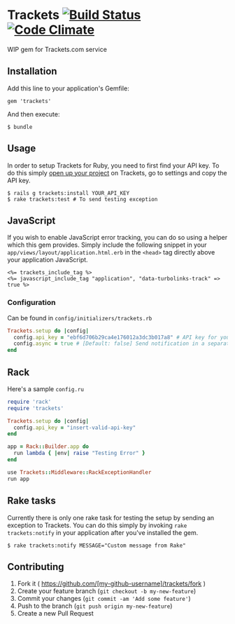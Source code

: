 # Trackets [![Build Status](https://travis-ci.org/sensible/trackets-ruby.svg?branch=master)](https://travis-ci.org/sensible/trackets-ruby) [![Code Climate](https://codeclimate.com/github/sensible/trackets-ruby.png)](https://codeclimate.com/github/sensible/trackets-ruby)

WIP gem for Trackets.com service

## Installation

Add this line to your application's Gemfile:

    gem 'trackets'

And then execute:

    $ bundle

## Usage

In order to setup Trackets for Ruby, you need to first find your API
key. To do this simply [open up your project](https://trackets.com/projects)
on Trackets, go to settings and copy the API key.

    $ rails g trackets:install YOUR_API_KEY
    $ rake trackets:test # To send testing exception

## JavaScript

If you wish to enable JavaScript error tracking, you can do so using a
helper which this gem provides. Simply include the following snippet in
your `app/views/layout/application.html.erb` in the `<head>` tag
directly above your application JavaScript.

```erb
<%= trackets_include_tag %>
<%= javascript_include_tag "application", "data-turbolinks-track" => true %>
```

### Configuration

Can be found in `config/initializers/trackets.rb`

```ruby
Trackets.setup do |config|
  config.api_key = "ebf6d706b29ca4e176012a3dc3b017a8" # API key for your Project
  config.async = true # [Default: false] Send notification in a separate thread (Uses Sucker Punch gem)
end
```

## Rack

Here's a sample `config.ru`

```ruby
require 'rack'
require 'trackets'

Trackets.setup do |config|
  config.api_key = "insert-valid-api-key"
end

app = Rack::Builder.app do
  run lambda { |env| raise "Testing Error" }
end

use Trackets::Middleware::RackExceptionHandler
run app
```

## Rake tasks

Currently there is only one rake task for testing the setup by sending
an exception to Trackets. You can do this simply by invoking `rake
trackets:notify` in your application after you've installed the gem.

    $ rake trackets:notify MESSAGE="Custom message from Rake"

## Contributing

1. Fork it ( https://github.com/[my-github-username]/trackets/fork )
2. Create your feature branch (`git checkout -b my-new-feature`)
3. Commit your changes (`git commit -am 'Add some feature'`)
4. Push to the branch (`git push origin my-new-feature`)
5. Create a new Pull Request

